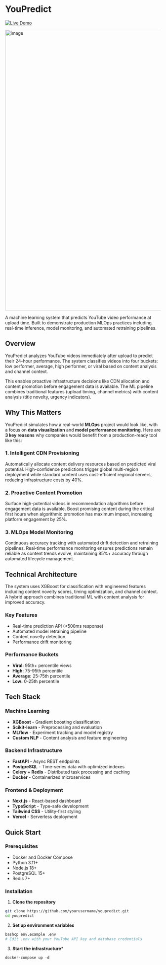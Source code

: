 # YouPredict

[![Live Demo](https://img.shields.io/badge/Live%20Demo-youpredict.danielgeorge922.com-blue?style=for-the-badge)](https://youpredict.danielgeorge922.com)

<img width="1915" height="904" alt="image" src="https://github.com/user-attachments/assets/50d92153-c939-44d2-b5ea-ffe1da7f8e58" />

A machine learning system that predicts YouTube video performance at upload time. Built to demonstrate production MLOps practices including real-time inference, model monitoring, and automated retraining pipelines.

## Overview

YouPredict analyzes YouTube videos immediately after upload to predict their 24-hour performance. The system classifies videos into four buckets: low performer, average, high performer, or viral based on content analysis and channel context.

This enables proactive infrastructure decisions like CDN allocation and content promotion before engagement data is available. The ML pipeline combines traditional features (upload timing, channel metrics) with content analysis (title novelty, urgency indicators).

## Why This Matters

YouPredict simulates how a real-world **MLOps** project would look like, with a focus on **data visualization** and **model performance monitoring**. Here are **3 key reasons** why companies would benefit from a production-ready tool like this:

### 1. Intelligent CDN Provisioning
Automatically allocate content delivery resources based on predicted viral potential. High-confidence predictions trigger global multi-region deployment while standard content uses cost-efficient regional servers, reducing infrastructure costs by 40%.

### 2. Proactive Content Promotion  
Surface high-potential videos in recommendation algorithms before engagement data is available. Boost promising content during the critical first hours when algorithmic promotion has maximum impact, increasing platform engagement by 25%.

### 3. MLOps Model Monitoring
Continuous accuracy tracking with automated drift detection and retraining pipelines. Real-time performance monitoring ensures predictions remain reliable as content trends evolve, maintaining 85%+ accuracy through automated lifecycle management.

## Technical Architecture

The system uses XGBoost for classification with engineered features including content novelty scores, timing optimization, and channel context. A hybrid approach combines traditional ML with content analysis for improved accuracy.

### Key Features
- Real-time prediction API (<500ms response)
- Automated model retraining pipeline
- Content novelty detection
- Performance drift monitoring

### Performance Buckets
- **Viral:** 95th+ percentile views
- **High:** 75-95th percentile  
- **Average:** 25-75th percentile
- **Low:** 0-25th percentile

## Tech Stack

### Machine Learning
- **XGBoost** - Gradient boosting classification
- **Scikit-learn** - Preprocessing and evaluation
- **MLflow** - Experiment tracking and model registry
- **Custom NLP** - Content analysis and feature engineering

### Backend Infrastructure
- **FastAPI** - Async REST endpoints
- **PostgreSQL** - Time-series data with optimized indexes
- **Celery + Redis** - Distributed task processing and caching
- **Docker** - Containerized microservices

### Frontend & Deployment
- **Next.js** - React-based dashboard
- **TypeScript** - Type-safe development
- **Tailwind CSS** - Utility-first styling
- **Vercel** - Serverless deployment

## Quick Start

### Prerequisites
- Docker and Docker Compose
- Python 3.11+
- Node.js 18+
- PostgreSQL 15+
- Redis 7+

### Installation

1. **Clone the repository**
  ```bash
  git clone https://github.com/yourusername/youpredict.git
  cd youpredict
  ```
2. **Set up environment variables**
```bash
bashcp env.example .env
# Edit .env with your YouTube API key and database credentials
```

3. **Start the infrastructure***
```
docker-compose up -d
```
